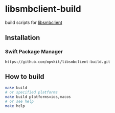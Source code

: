 # libsmbclient-build

build scripts for [libsmbclient](https://github.com/samba-team/samba)

## Installation

### Swift Package Manager

```
https://github.com/mpvkit/libsmbclient-build.git
```

## How to build

```bash
make build
# or specified platforms 
make build platforms=ios,macos
# or see help
make help
```
